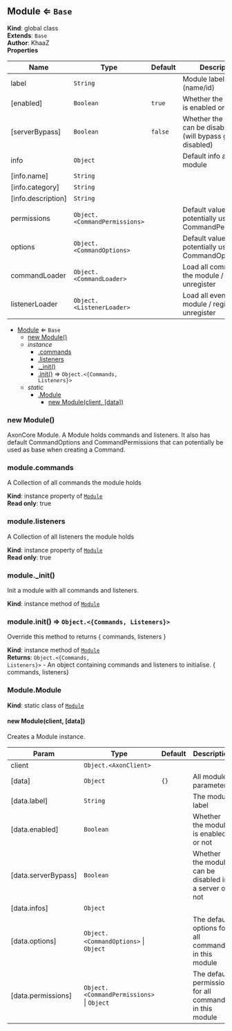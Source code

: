 <a name="Module"></a>

## Module ⇐ <code>Base</code>
**Kind**: global class  
**Extends**: <code>Base</code>  
**Author**: KhaaZ  
**Properties**

| Name | Type | Default | Description |
| --- | --- | --- | --- |
| label | <code>String</code> |  | Module label (name/id) |
| [enabled] | <code>Boolean</code> | <code>true</code> | Whether the module is enabled or not |
| [serverBypass] | <code>Boolean</code> | <code>false</code> | Whether the module can be disabled or not (will bypass guild disabled) |
| info | <code>Object</code> |  | Default info about the module |
| [info.name] | <code>String</code> |  |  |
| [info.category] | <code>String</code> |  |  |
| [info.description] | <code>String</code> |  |  |
| permissions | <code>Object.&lt;CommandPermissions&gt;</code> |  | Default values potentially used for CommandPermissions |
| options | <code>Object.&lt;CommandOptions&gt;</code> |  | Default values potentially used  for CommandOptions |
| commandLoader | <code>Object.&lt;CommandLoader&gt;</code> |  | Load all commands in the module / register / unregister |
| listenerLoader | <code>Object.&lt;ListenerLoader&gt;</code> |  | Load all events in the module / register / unregister |


* [Module](#Module) ⇐ <code>Base</code>
    * [new Module()](#new_Module_new)
    * _instance_
        * [.commands](#Module+commands)
        * [.listeners](#Module+listeners)
        * [._init()](#Module+_init)
        * [.init()](#Module+init) ⇒ <code>Object.&lt;{Commands, Listeners}&gt;</code>
    * _static_
        * [.Module](#Module.Module)
            * [new Module(client, [data])](#new_Module.Module_new)

<a name="new_Module_new"></a>

### new Module()
AxonCore Module.
A Module holds commands and listeners.
It also has default CommandOptions and CommandPermissions that can potentially be used as base when creating a Command.

<a name="Module+commands"></a>

### module.commands
A Collection of all commands the module holds

**Kind**: instance property of [<code>Module</code>](#Module)  
**Read only**: true  
<a name="Module+listeners"></a>

### module.listeners
A Collection of all listeners the module holds

**Kind**: instance property of [<code>Module</code>](#Module)  
**Read only**: true  
<a name="Module+_init"></a>

### module.\_init()
Init a module with all commands and listeners.

**Kind**: instance method of [<code>Module</code>](#Module)  
<a name="Module+init"></a>

### module.init() ⇒ <code>Object.&lt;{Commands, Listeners}&gt;</code>
Override this method to returns { commands, listeners }

**Kind**: instance method of [<code>Module</code>](#Module)  
**Returns**: <code>Object.&lt;{Commands, Listeners}&gt;</code> - An object containing commands and listeners to initialise. { commands, listeners}  
<a name="Module.Module"></a>

### Module.Module
**Kind**: static class of [<code>Module</code>](#Module)  
<a name="new_Module.Module_new"></a>

#### new Module(client, [data])
Creates a Module instance.


| Param | Type | Default | Description |
| --- | --- | --- | --- |
| client | <code>Object.&lt;AxonClient&gt;</code> |  |  |
| [data] | <code>Object</code> | <code>{}</code> | All module parameters |
| [data.label] | <code>String</code> |  | The module label |
| [data.enabled] | <code>Boolean</code> |  | Whether the module is enabled or not |
| [data.serverBypass] | <code>Boolean</code> |  | Whether the module can be disabled in a server or not |
| [data.infos] | <code>Object</code> |  |  |
| [data.options] | <code>Object.&lt;CommandOptions&gt;</code> \| <code>Object</code> |  | The default options for all commands in this module |
| [data.permissions] | <code>Object.&lt;CommandPermissions&gt;</code> \| <code>Object</code> |  | The default permissions for all commands in this module |

